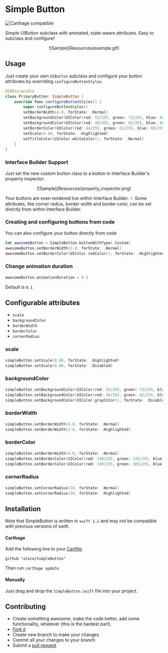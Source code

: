 # Simple Button
![Carthage compatible](https://img.shields.io/badge/Carthage-compatible-4BC51D.svg?style=flat)

Simple UIButton subclass with animated, state-aware attributes. Easy to subclass and configure!

<center>
![Sample](Resources/example.gif)
</center>

## Usage

Just create your own `UIButton` subclass and configure your button attributes by overriding `configureButtonStyles`. 

```swift
@IBDesignable
class PrimaryButton: SimpleButton {
    override func configureButtonStyles() {
        super.configureButtonStyles()
		setBorderWidth(4.0, forState: .Normal)
        setBackgroundColor(UIColor(red: 52/255, green: 73/255, blue: 94/255, alpha: 1.0), forState: .Normal)
        setBackgroundColor(UIColor(red: 44/255, green: 62/255, blue: 80/255, alpha: 1.0), forState: .Highlighted)
        setBorderColor(UIColor(red: 44/255, green: 62/255, blue: 80/255, alpha: 1.0), forState: .Normal)
        setScale(0.98, forState: .Highlighted)
        setTitleColor(UIColor.whiteColor(), forState: .Normal)
    }
}
```

### Interface Builder Support

Just set the new custom button class to a button in Interface Builder's property inspector.

<center>
![Sample](Resources/property_inspector.png)
</center>

Your buttons are even rendered live within Interface Builder. ✨
Some attributes, like corner radius, border width and border color, can be set directly from within Interface Builder.


### Creating and configuring buttons from code

You can also configure your button directly from code

```swift
let awesomeButton = SimpleButton.buttonWithType(.Custom)
awesomeButton.setBorderWidth(2.0, forState: .Normal)
awesomeButton.setBorderColor(UIColor.redColor(), forState: .Highlighted)
```

### Change animation duration

```swift
awesomeButton.animationDuration = 0.3
```
Default is `0.1`

## Configurable attributes

* `scale`
* `backgroundColor`
* `borderWidth`
* `borderColor`
* `cornerRadius`


### scale

```swift
simpleButton.setScale(0.98, forState: .Highlighted)
simpleButton.setScale(0.80, forState: .Disabled)
```

### backgroundColor

```swift
simpleButton.setBackgroundColor(UIColor(red: 52/255, green: 73/255, blue: 94/255, alpha: 1.0), forState: .Normal)
simpleButton.setBackgroundColor(UIColor(red: 44/255, green: 62/255, blue: 80/255, alpha: 1.0), forState: .Highlighted)
simpleButton.setBackgroundColor(UIColor.grayColor(), forState: .Disabled)
```

### borderWidth

```swift
simpleButton.setBorderWidth(4.0, forState: .Normal)
simpleButton.setBorderWidth(2.0, forState: .Highlighted)
```

### borderColor

```swift
simpleButton.setBorderWidth(4.0, forState: .Normal)
simpleButton.setBorderColor(UIColor(red: 230/255, green: 126/255, blue: 34/255, alpha: 1.0), forState: .Normal)
simpleButton.setBorderColor(UIColor(red: 149/255, green: 165/255, blue: 166/255, alpha: 1.0), forState: .Highlighted)
```

### cornerRadius
```swift
simpleButton.setCornerRadius(10, forState: .Normal)
simpleButton.setCornerRadius(20, forState: .Highlighted)
```

## Installation

Note that SimpleButton is written in `swift 1.2` and may not be compatible with previous versions of swift.

#### Carthage

Add the following line to your [Cartfile](https://github.com/Carthage/Carthage/blob/master/Documentation/Artifacts.md#cartfile).

```
github "aloco/SimpleButton"
```

Then run `carthage update`.

#### Manually

Just drag and drop the `SimpleButton.swift` file into  your project.


## Contributing

* Create something awesome, make the code better, add some functionality,
  whatever (this is the hardest part).
* [Fork it](http://help.github.com/forking/)
* Create new branch to make your changes
* Commit all your changes to your branch
* Submit a [pull request](http://help.github.com/pull-requests/)

